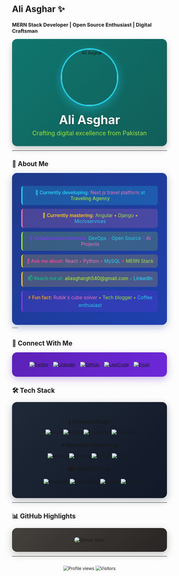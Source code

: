 # Ali Asghar ✨  
### MERN Stack Developer | Open Source Enthusiast | Digital Craftsman  

<div align="center" style="background: linear-gradient(135deg, #0f766e, #115e59); padding: 30px; border-radius: 16px; box-shadow: 0 10px 20px rgba(0,0,0,0.2);">
  <img src="https://encrypted-tbn0.gstatic.com/images?q=tbn:ANd9GcTUB47-WsJlGnIEc6vu9RAmawxaLjYY6H9EvuoFouZp2mLkBxUgeLtcQLA&s" alt="Ali Asghar" style="border-radius: 50%; width: 180px; height: 180px; object-fit: cover; border: 4px solid #22d3ee; box-shadow: 0 10px 30px rgba(34,211,238,0.4);">
  <h1 style="color: #ffffff; font-size: 2.8em; margin: 20px 0 8px; font-weight: 700; text-shadow: 0 2px 4px rgba(0,0,0,0.3);">Ali Asghar</h1>
  <h3 style="color: #a3e635; font-size: 1.4em; margin: 0; font-weight: 400;">Crafting digital excellence from Pakistan</h3>
</div>

---
## 🌟 About Me  
<div style="background: linear-gradient(135deg, #1e3a8a, #1e40af); padding: 30px; border-radius: 16px; box-shadow: 0 8px 24px rgba(30,58,138,0.3); text-align: center;">

<p style="margin: 12px 0; font-size: 1.1em; background: rgba(34,211,238,0.2); padding: 12px; border-radius: 8px; border-left: 4px solid #22d3ee; color: #22d3ee;">
<span style="font-weight: 600;">🔭 Currently developing:</span>  
<span style="color: #f472b6;">Next.js travel platform</span> at  
<a href="https://traveling-agency-ke8z.vercel.app/" style="color: #a3e635; text-decoration: none; font-weight: 500;">Traveling Agency</a>
</p>

<p style="margin: 12px 0; font-size: 1.1em; background: rgba(244,114,182,0.2); padding: 12px; border-radius: 8px; border-left: 4px solid #f472b6; color: #facc15;">
<span style="font-weight: 600;">🌱 Currently mastering:</span>  
<span style="color: #a3e635;">Angular</span> •  
<span style="color: #a3e635;">Django</span> •  
<span style="color: #22d3ee;">Microservices</span>
</p>

<p style="margin: 12px 0; font-size: 1.1em; background: rgba(163,230,53,0.2); padding: 12px; border-radius: 8px; border-left: 4px solid #a3e635; color: #7c3aed;">
<span style="font-weight: 600;">👯 Collaboration interests:</span>  
<span style="color: #22d3ee;">DevOps</span> •  
<span style="color: #22d3ee;">Open Source</span> •  
<span style="color: #f472b6;">AI Projects</span>
</p>

<p style="margin: 12px 0; font-size: 1.1em; background: rgba(250,204,21,0.2); padding: 12px; border-radius: 8px; border-left: 4px solid #facc15; color: #ec4899;">
<span style="font-weight: 600;">💬 Ask me about:</span>  
<span style="color: #f472b6;">React</span> •  
<span style="color: #f472b6;">Python</span> •  
<span style="color: #22d3ee;">MySQL</span> •  
<span style="color: #a3e635;">MERN Stack</span>
</p>

<p style="margin: 12px 0; font-size: 1.1em; background: rgba(251,191,36,0.2); padding: 12px; border-radius: 8px; border-left: 4px solid #fbbf24; color: #10b981;">
<span style="font-weight: 600;">📫 Reach me at:</span>  
<a href="mailto:aliasghargh540@gmail.com" style="color: #a3e635; text-decoration: none; font-weight: 500;">aliasghargh540@gmail.com</a> •  
<a href="https://www.linkedin.com/in/ali-asghar-a730322bb" style="color: #22d3ee; text-decoration: none; font-weight: 500;">LinkedIn</a>
</p>

<p style="margin: 12px 0; font-size: 1.1em; background: rgba(124,58,237,0.2); padding: 12px; border-radius: 8px; border-left: 4px solid #7c3aed; color: #f59e0b;">
<span style="font-weight: 600;">⚡ Fun fact:</span>  
<span style="color: #f472b6;">Rubik's cube solver</span> •  
<span style="color: #a3e635;">Tech blogger</span> •  
<span style="color: #22d3ee;">Coffee enthusiast</span>
</p>

</div>
---

## 🌈 Connect With Me  
<div style="background: linear-gradient(135deg, #5b21b6, #6d28d9); padding: 25px; border-radius: 16px; box-shadow: 0 8px 24px rgba(91,33,182,0.3); text-align: center;">
<p style="margin: 0;">
  <a href="https://twitter.com/aliasghar" target="_blank"><img src="https://img.shields.io/badge/-Twitter-1DA1F2?style=for-the-badge&logo=twitter&logoColor=white&labelColor=1DA1F2" alt="Twitter" style="margin: 6px;"></a>
  <a href="https://linkedin.com/in/ali-asghar-a730322bb" target="_blank"><img src="https://img.shields.io/badge/-LinkedIn-0077B5?style=for-the-badge&logo=linkedin&logoColor=white&labelColor=0077B5" alt="LinkedIn" style="margin: 6px;"></a>
  <a href="https://github.com/aliasghar" target="_blank"><img src="https://img.shields.io/badge/-GitHub-181717?style=for-the-badge&logo=github&logoColor=white&labelColor=181717" alt="GitHub" style="margin: 6px;"></a>
  <a href="https://leetcode.com/ali-asghar-102938475" target="_blank"><img src="https://img.shields.io/badge/-LeetCode-FFA116?style=for-the-badge&logo=leetcode&logoColor=black&labelColor=FFA116" alt="LeetCode" style="margin: 6px;"></a>
  <a href="mailto:aliasghargh540@gmail.com" target="_blank"><img src="https://img.shields.io/badge/-Email-D14836?style=for-the-badge&logo=gmail&logoColor=white&labelColor=D14836" alt="Email" style="margin: 6px;"></a>
</p>
</div>


## 🛠️ Tech Stack  
<div style="background: linear-gradient(135deg, #1f2937, #111827); padding: 30px; border-radius: 16px; box-shadow: 0 8px 24px rgba(31,41,55,0.3); text-align: center;">

### 🔮 Frontend Magic
<p style="margin: 15px 0;">
  <img src="https://img.shields.io/badge/React-61DAFB?style=for-the-badge&logo=react&logoColor=black&labelColor=20232A" alt="React">
  <img src="https://img.shields.io/badge/Next.js-000000?style=for-the-badge&logo=nextdotjs&logoColor=white" alt="Next.js">
  <img src="https://img.shields.io/badge/TypeScript-3178C6?style=for-the-badge&logo=typescript&logoColor=white" alt="TypeScript">
  <img src="https://img.shields.io/badge/Tailwind-38B2AC?style=for-the-badge&logo=tailwind-css&logoColor=white" alt="Tailwind">
</p>

### ⚙️ Backend Engineering
<p style="margin: 15px 0;">
  <img src="https://img.shields.io/badge/Node.js-339933?style=for-the-badge&logo=nodedotjs&logoColor=white" alt="Node.js">
  <img src="https://img.shields.io/badge/Express-000000?style=for-the-badge&logo=express&logoColor=white" alt="Express">
  <img src="https://img.shields.io/badge/Python-3776AB?style=for-the-badge&logo=python&logoColor=white" alt="Python">
  <img src="https://img.shields.io/badge/Django-092E20?style=for-the-badge&logo=django&logoColor=white" alt="Django">
</p>

### 🗃️ Data & DevOps
<p style="margin: 15px 0;">
  <img src="https://img.shields.io/badge/MongoDB-47A248?style=for-the-badge&logo=mongodb&logoColor=white" alt="MongoDB">
  <img src="https://img.shields.io/badge/PostgreSQL-4169E1?style=for-the-badge&logo=postgresql&logoColor=white" alt="PostgreSQL">
  <img src="https://img.shields.io/badge/Docker-2496ED?style=for-the-badge&logo=docker&logoColor=white" alt="Docker">
  <img src="https://img.shields.io/badge/AWS-232F3E?style=for-the-badge&logo=amazonaws&logoColor=white" alt="AWS">
</p>

</div>

---

## 📊 GitHub Highlights  
<div style="background: linear-gradient(135deg, #44403c, #292524); padding: 30px; border-radius: 16px; box-shadow: 0 8px 24px rgba(68,64,60,0.3); text-align: center;">
<p style="margin: 0;">
  <img src="https://github-readme-stats.vercel.app/api?username=aliasghar&show_icons=true&theme=radical&bg_color=30,0f172a,1e293b&title_color=38bdf8&text_color=f8fafc&icon_color=a3e635&border_color=22d3ee" alt="GitHub Stats" style="max-width: 100%; border-radius: 8px;">
</p>
</div>

---

<div align="center" style="margin-top: 30px;">
  <img src="https://komarev.com/ghpvc/?username=aliasghar&label=Profile%20Views&color=7c3aed&style=flat" alt="Profile views">
  <img src="https://visitor-badge.laobi.icu/badge?page_id=aliasghar.aliasghar&color=5b21b6" alt="Visitors">
</div>
